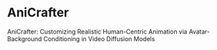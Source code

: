 # AniCrafter
AniCrafter: Customizing Realistic Human-Centric Animation via Avatar-Background Conditioning in Video Diffusion Models
